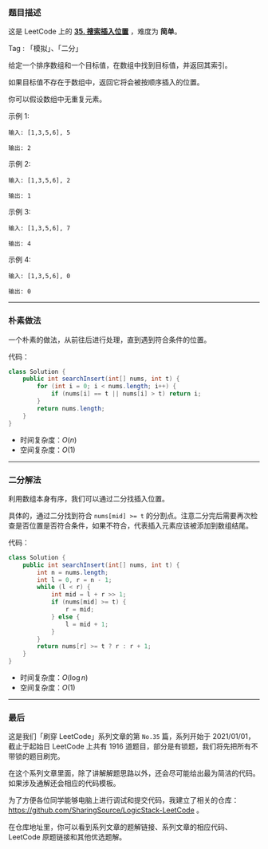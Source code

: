 ### 题目描述

这是 LeetCode 上的 **[35. 搜索插入位置](https://leetcode-cn.com/problems/search-insert-position/solution/shua-chuan-lc-jian-dan-mo-ni-ti-by-ac_oi-7d5t/)** ，难度为 **简单**。

Tag : 「模拟」、「二分」




给定一个排序数组和一个目标值，在数组中找到目标值，并返回其索引。

如果目标值不存在于数组中，返回它将会被按顺序插入的位置。

你可以假设数组中无重复元素。

示例 1:
```
输入: [1,3,5,6], 5

输出: 2
```
示例 2:
```
输入: [1,3,5,6], 2

输出: 1
```
示例 3:
```
输入: [1,3,5,6], 7

输出: 4
```
示例 4:
```
输入: [1,3,5,6], 0

输出: 0
```

---

### 朴素做法

一个朴素的做法，从前往后进行处理，直到遇到符合条件的位置。

代码：
```java 
class Solution {
    public int searchInsert(int[] nums, int t) {
        for (int i = 0; i < nums.length; i++) {
            if (nums[i] == t || nums[i] > t) return i;
        }
        return nums.length;
    }
}
```
* 时间复杂度：$O(n)$
* 空间复杂度：$O(1)$

---

### 二分解法

利用数组本身有序，我们可以通过二分找插入位置。

具体的，通过二分找到符合 `nums[mid] >= t` 的分割点。注意二分完后需要再次检查是否位置是否符合条件，如果不符合，代表插入元素应该被添加到数组结尾。

代码：
```java
class Solution {
    public int searchInsert(int[] nums, int t) {
        int n = nums.length;
        int l = 0, r = n - 1;
        while (l < r) {
            int mid = l + r >> 1;
            if (nums[mid] >= t) {
                r = mid;
            } else {
                l = mid + 1;
            }
        }
        return nums[r] >= t ? r : r + 1;
    }
}
```
* 时间复杂度：$O(\log{n})$
* 空间复杂度：$O(1)$


---

### 最后

这是我们「刷穿 LeetCode」系列文章的第 `No.35` 篇，系列开始于 2021/01/01，截止于起始日 LeetCode 上共有 1916 道题目，部分是有锁题，我们将先把所有不带锁的题目刷完。

在这个系列文章里面，除了讲解解题思路以外，还会尽可能给出最为简洁的代码。如果涉及通解还会相应的代码模板。

为了方便各位同学能够电脑上进行调试和提交代码，我建立了相关的仓库：https://github.com/SharingSource/LogicStack-LeetCode 。

在仓库地址里，你可以看到系列文章的题解链接、系列文章的相应代码、LeetCode 原题链接和其他优选题解。

